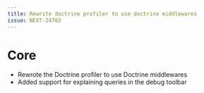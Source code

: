 ```yaml
---
title: Rewrite doctrine profiler to use doctrine middlewares
issue: NEXT-24782
---
```

# Core
* Rewrote the Doctrine profiler to use Doctrine middlewares
* Added support for explaining queries in the debug toolbar
